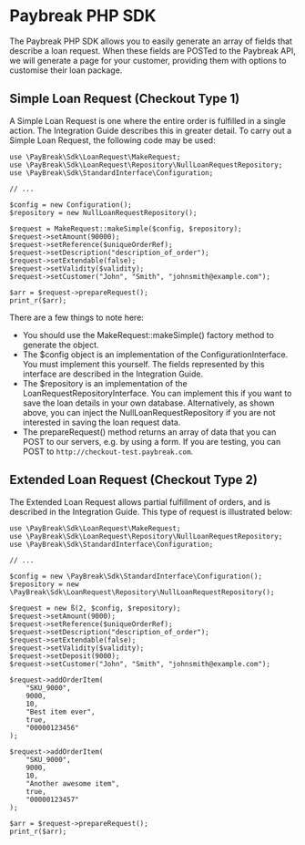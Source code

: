 Paybreak PHP SDK
================

The Paybreak PHP SDK allows you to easily generate an array of fields that describe a loan request. When these fields 
are POSTed to the Paybreak API, we will generate a page for your customer, providing them with options to customise
their loan package.

Simple Loan Request (Checkout Type 1)
-------------------------------------

A Simple Loan Request is one where the entire order is fulfilled in a single action. The Integration Guide describes
this in greater detail. To carry out a Simple Loan Request, the following code may be used:

    use \PayBreak\Sdk\LoanRequest\MakeRequest;
    use \PayBreak\Sdk\LoanRequest\Repository\NullLoanRequestRepository;
    use \PayBreak\Sdk\StandardInterface\Configuration;

    // ...
    
    $config = new Configuration();
    $repository = new NullLoanRequestRepository();

    $request = MakeRequest::makeSimple($config, $repository);
    $request->setAmount(90000);
    $request->setReference($uniqueOrderRef);
    $request->setDescription("description_of_order");
    $request->setExtendable(false);
    $request->setValidity($validity);
    $request->setCustomer("John", "Smith", "johnsmith@example.com");

    $arr = $request->prepareRequest();
    print_r($arr);

There are a few things to note here:

- You should use the MakeRequest::makeSimple() factory method to generate the object.
- The $config object is an implementation of the ConfigurationInterface. You must implement this yourself. The fields
 represented by this interface are described in the Integration Guide. 
- The $repository is an implementation of the LoanRequestRepositoryInterface. You can implement this if you want to 
save the loan details in your own database. Alternatively, as shown above, 
you can inject the NullLoanRequestRepository if you are not interested in saving the loan request data.
- The prepareRequest() method returns an array of data that you can POST to our servers, 
e.g. by using a form. If you are testing, you can POST to `http://checkout-test.paybreak.com`.

Extended Loan Request (Checkout Type 2)
---------------------------------------

The Extended Loan Request allows partial fulfillment of orders, and is described in the Integration Guide. This type 
of request is illustrated below:

    use \PayBreak\Sdk\LoanRequest\MakeRequest;
    use \PayBreak\Sdk\LoanRequest\Repository\NullLoanRequestRepository;
    use \PayBreak\Sdk\StandardInterface\Configuration;

    // ...
    
    $config = new \PayBreak\Sdk\StandardInterface\Configuration();
    $repository = new \PayBreak\Sdk\LoanRequest\Repository\NullLoanRequestRepository();

    $request = new ß(2, $config, $repository);
    $request->setAmount(9000);
    $request->setReference($uniqueOrderRef);
    $request->setDescription("description_of_order");
    $request->setExtendable(false);
    $request->setValidity($validity);
    $request->setDeposit(9000);
    $request->setCustomer("John", "Smith", "johnsmith@example.com");

    $request->addOrderItem(
    	"SKU_9000",
    	9000,
    	10,
    	"Best item ever",
    	true,
    	"00000123456"
    );
    
    $request->addOrderItem(
        "SKU_9000",
        9000,
        10,
        "Another awesome item",
        true,
        "00000123457"
    );

    $arr = $request->prepareRequest();
    print_r($arr);

